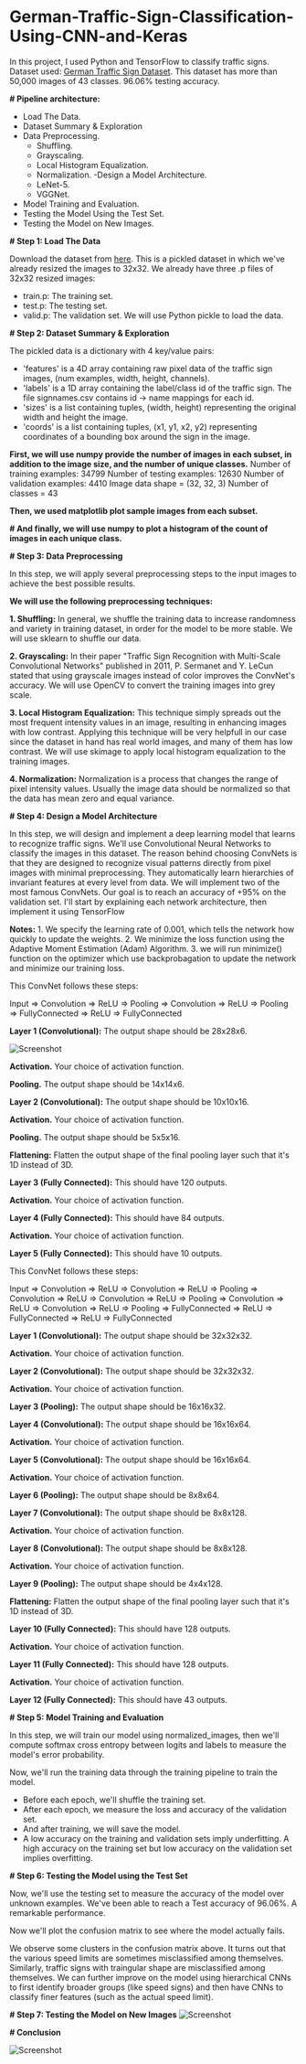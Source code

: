 # German-Traffic-Sign-Classification-Using-CNN-and-Keras
 
In this project, I used Python and TensorFlow to classify traffic signs.
Dataset used: [German Traffic Sign Dataset](https://benchmark.ini.rub.de/?section=gtsrb&subsection=dataset). This dataset has more than 50,000 images of 43 classes.
96.06% testing accuracy.

**# Pipeline architecture:**

- Load The Data.
- Dataset Summary & Exploration
- Data Preprocessing.
  - Shuffling.
  - Grayscaling.
  - Local Histogram Equalization.
  - Normalization.
-Design a Model Architecture.
  - LeNet-5.
  - VGGNet.
- Model Training and Evaluation.
- Testing the Model Using the Test Set.
- Testing the Model on New Images.

**# Step 1: Load The Data**

Download the dataset from [here](https://sid.erda.dk/public/archives/daaeac0d7ce1152aea9b61d9f1e19370/published-archive.html). This is a pickled dataset in which we've already resized the images to 32x32.
We already have three .p files of 32x32 resized images:
- train.p: The training set.
- test.p: The testing set.
- valid.p: The validation set.
We will use Python pickle to load the data.

**# Step 2: Dataset Summary & Exploration**

The pickled data is a dictionary with 4 key/value pairs:

- 'features' is a 4D array containing raw pixel data of the traffic sign images, (num examples, width, height, channels).
- 'labels' is a 1D array containing the label/class id of the traffic sign. The file signnames.csv contains id -> name mappings for each id.
- 'sizes' is a list containing tuples, (width, height) representing the original width and height the image.
- 'coords' is a list containing tuples, (x1, y1, x2, y2) representing coordinates of a bounding box around the sign in the image.

**First, we will use numpy provide the number of images in each subset, in addition to the image size, and the number of unique classes.** Number of training examples: 34799 Number of testing examples: 12630 Number of validation examples: 4410 Image data shape = (32, 32, 3) Number of classes = 43

**Then, we used matplotlib plot sample images from each subset.**

**# And finally, we will use numpy to plot a histogram of the count of images in each unique class.**

**# Step 3: Data Preprocessing**

In this step, we will apply several preprocessing steps to the input images to achieve the best possible results.

**We will use the following preprocessing techniques:**

**1. Shuffling:** In general, we shuffle the training data to increase randomness and variety in training dataset, in order for the model to be more stable. We will use sklearn to shuffle our data.

**2. Grayscaling:** In their paper "Traffic Sign Recognition with Multi-Scale Convolutional Networks" published in 2011, P. Sermanet and Y. LeCun stated that using grayscale images instead of color improves the ConvNet's accuracy. We will use OpenCV to convert the training images into grey scale.

**3. Local Histogram Equalization:** This technique simply spreads out the most frequent intensity values in an image, resulting in enhancing images with low contrast. Applying this technique will be very helpfull in our case since the dataset in hand has real world images, and many of them has low contrast. We will use skimage to apply local histogram equalization to the training images.

**4. Normalization:** Normalization is a process that changes the range of pixel intensity values. Usually the image data should be normalized so that the data has mean zero and equal variance.

**# Step 4: Design a Model Architecture**

In this step, we will design and implement a deep learning model that learns to recognize traffic signs. We'll use Convolutional Neural Networks to classify the images in this dataset. The reason behind choosing ConvNets is that they are designed to recognize visual patterns directly from pixel images with minimal preprocessing. They automatically learn hierarchies of invariant features at every level from data. We will implement two of the most famous ConvNets. Our goal is to reach an accuracy of +95% on the validation set. I'll start by explaining each network architecture, then implement it using TensorFlow

**Notes:** 1. We specify the learning rate of 0.001, which tells the network how quickly to update the weights. 2. We minimize the loss function using the Adaptive Moment Estimation (Adam) Algorithm. 3. we will run minimize() function on the optimizer which use backprobagation to update the network and minimize our training loss.

This ConvNet follows these steps:

Input => Convolution => ReLU => Pooling => Convolution => ReLU => Pooling => FullyConnected => ReLU => FullyConnected

**Layer 1 (Convolutional):** The output shape should be 28x28x6.

![Screenshot](architecture.png)

**Activation.** Your choice of activation function.

**Pooling.** The output shape should be 14x14x6.

**Layer 2 (Convolutional):** The output shape should be 10x10x16.

**Activation.** Your choice of activation function.

**Pooling.** The output shape should be 5x5x16.

**Flattening:** Flatten the output shape of the final pooling layer such that it's 1D instead of 3D.

**Layer 3 (Fully Connected):** This should have 120 outputs.

**Activation.** Your choice of activation function.

**Layer 4 (Fully Connected):** This should have 84 outputs.

**Activation.** Your choice of activation function.

**Layer 5 (Fully Connected):** This should have 10 outputs.

This ConvNet follows these steps:

Input => Convolution => ReLU => Convolution => ReLU => Pooling => Convolution => ReLU => Convolution => ReLU => Pooling => Convolution => ReLU => Convolution => ReLU => Pooling => FullyConnected => ReLU => FullyConnected => ReLU => FullyConnected

**Layer 1 (Convolutional):** The output shape should be 32x32x32.

**Activation.** Your choice of activation function.

**Layer 2 (Convolutional):** The output shape should be 32x32x32.

**Activation.** Your choice of activation function.

**Layer 3 (Pooling):** The output shape should be 16x16x32.

**Layer 4 (Convolutional):** The output shape should be 16x16x64.

**Activation.** Your choice of activation function.

**Layer 5 (Convolutional):** The output shape should be 16x16x64.

**Activation.** Your choice of activation function.

**Layer 6 (Pooling):** The output shape should be 8x8x64.

**Layer 7 (Convolutional):** The output shape should be 8x8x128.

**Activation.** Your choice of activation function.

**Layer 8 (Convolutional):** The output shape should be 8x8x128.

**Activation.** Your choice of activation function.

**Layer 9 (Pooling):** The output shape should be 4x4x128.

**Flattening:** Flatten the output shape of the final pooling layer such that it's 1D instead of 3D.

**Layer 10 (Fully Connected):** This should have 128 outputs.

**Activation.** Your choice of activation function.

**Layer 11 (Fully Connected):** This should have 128 outputs.

**Activation.** Your choice of activation function.

**Layer 12 (Fully Connected):** This should have 43 outputs.

**# Step 5: Model Training and Evaluation**

In this step, we will train our model using normalized_images, then we'll compute softmax cross entropy between logits and labels to measure the model's error probability.

Now, we'll run the training data through the training pipeline to train the model.

- Before each epoch, we'll shuffle the training set.
- After each epoch, we measure the loss and accuracy of the validation set.
- And after training, we will save the model.
- A low accuracy on the training and validation sets imply underfitting. A high accuracy on the training set but low accuracy on the validation set implies overfitting.

**# Step 6: Testing the Model using the Test Set**

Now, we'll use the testing set to measure the accuracy of the model over unknown examples. We've been able to reach a Test accuracy of 96.06%. A remarkable performance.

Now we'll plot the confusion matrix to see where the model actually fails.

We observe some clusters in the confusion matrix above. It turns out that the various speed limits are sometimes misclassified among themselves. Similarly, traffic signs with traingular shape are misclassified among themselves. We can further improve on the model using hierarchical CNNs to first identify broader groups (like speed signs) and then have CNNs to classify finer features (such as the actual speed limit).

**# Step 7: Testing the Model on New Images**
![Screenshot](output.png)

**# Conclusion**

![Screenshot](plots.png)
